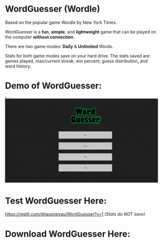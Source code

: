 # **WordGuesser (Wordle)**

Based on the popular game *Wordle* by New York Times.

WordGuesser is a **fun**, **simple**, and **lightweight** game that can be played on the computer **without connection**.

There are two game modes: **Daily** & **Unlimited** Words. 

Stats for both game modes save on your hard drive.
The stats saved are: games played, max/current streak, win percent, guess distribution, and word history.


# **Demo of WordGuesser:**

![jasonpyau](https://github.com/jasonpyau/WordGuesser/blob/19f67d7f9b1d29376ca2d35cf721664dc0ec1f7d/WordGuesser_DEMO.gif)

# **Test WordGuesser Here:**
https://replit.com/@jasonpyau/WordGuesser?v=1 *(Stats do NOT save)* 

# **Download WordGuesser Here:**
